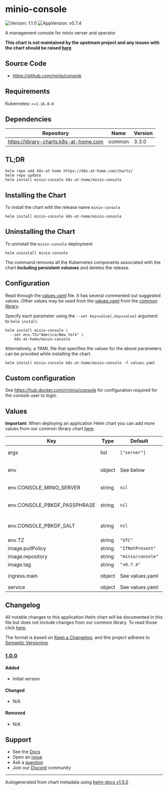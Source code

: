 # minio-console

![Version: 1.1.0](https://img.shields.io/badge/Version-1.1.0-informational?style=flat-square) ![AppVersion: v0.7.4](https://img.shields.io/badge/AppVersion-v0.7.4-informational?style=flat-square)

A management console for minio server and operator

**This chart is not maintained by the upstream project and any issues with the chart should be raised [here](https://github.com/k8s-at-home/charts/issues/new/choose)**

## Source Code

* <https://github.com/minio/console>

## Requirements

Kubernetes: `>=1.16.0-0`

## Dependencies

| Repository | Name | Version |
|------------|------|---------|
| https://library-charts.k8s-at-home.com | common | 3.3.0 |

## TL;DR

```console
helm repo add k8s-at-home https://k8s-at-home.com/charts/
helm repo update
helm install minio-console k8s-at-home/minio-console
```

## Installing the Chart

To install the chart with the release name `minio-console`

```console
helm install minio-console k8s-at-home/minio-console
```

## Uninstalling the Chart

To uninstall the `minio-console` deployment

```console
helm uninstall minio-console
```

The command removes all the Kubernetes components associated with the chart **including persistent volumes** and deletes the release.

## Configuration

Read through the [values.yaml](./values.yaml) file. It has several commented out suggested values.
Other values may be used from the [values.yaml](https://github.com/k8s-at-home/library-charts/tree/main/charts/stable/common/values.yaml) from the [common library](https://github.com/k8s-at-home/library-charts/tree/main/charts/stable/common).

Specify each parameter using the `--set key=value[,key=value]` argument to `helm install`.

```console
helm install minio-console \
  --set env.TZ="America/New York" \
    k8s-at-home/minio-console
```

Alternatively, a YAML file that specifies the values for the above parameters can be provided while installing the chart.

```console
helm install minio-console k8s-at-home/minio-console -f values.yaml
```

## Custom configuration

See https://hub.docker.com/r/minio/console for configuration required for the console user to login.

## Values

**Important**: When deploying an application Helm chart you can add more values from our common library chart [here](https://github.com/k8s-at-home/library-charts/tree/main/charts/stable/common)

| Key | Type | Default | Description |
|-----|------|---------|-------------|
| args | list | `["server"]` | Override the args for the default container. |
| env | object | See below | environment variables. See more environment variables in the [minio-console documentation](https://minio-console.org/docs). |
| env.CONSOLE_MINIO_SERVER | string | `nil` | Required: Minio server URL Example: https://minio.server:9000 |
| env.CONSOLE_PBKDF_PASSPHRASE | string | `nil` | Required: Passphrase to derive keys (generate own) Example: D6vpras1xpUgrcFpOIGA4crHvzUDQb48 |
| env.CONSOLE_PBKDF_SALT | string | `nil` | Required: Salt for derived keys (generate own) Example: ILy2FWzwjjYi1TeTEpBjEsPrwLfKZxgi |
| env.TZ | string | `"UTC"` | Set the container timezone |
| image.pullPolicy | string | `"IfNotPresent"` | image pull policy |
| image.repository | string | `"minio/console"` | image repository |
| image.tag | string | `"v0.7.4"` | image tag |
| ingress.main | object | See values.yaml | Enable and configure ingress settings for the chart under this key. |
| service | object | See values.yaml | Configures service settings for the chart. |

## Changelog

All notable changes to this application Helm chart will be documented in this file but does not include changes from our common library. To read those click [here](https://github.com/k8s-at-home/library-charts/tree/main/charts/stable/common#changelog).

The format is based on [Keep a Changelog](https://keepachangelog.com/en/1.0.0/), and this project adheres to [Semantic Versioning](https://semver.org/spec/v2.0.0.html).

### [1.0.0]

#### Added

- Initial version

#### Changed

- N/A

#### Removed

- N/A

[1.0.0]: #1.0.0

## Support

- See the [Docs](https://docs.k8s-at-home.com/our-helm-charts/getting-started/)
- Open an [issue](https://github.com/k8s-at-home/charts/issues/new/choose)
- Ask a [question](https://github.com/k8s-at-home/organization/discussions)
- Join our [Discord](https://discord.gg/sTMX7Vh) community

----------------------------------------------
Autogenerated from chart metadata using [helm-docs v1.5.0](https://github.com/norwoodj/helm-docs/releases/v1.5.0)
